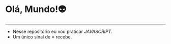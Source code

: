 # Olá, Mundo!👽
---

* Nesse repositório eu vou praticar _JAVASCRIPT_.
* Um único sinal de = recebe.

